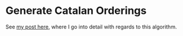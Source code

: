 # Generate Catalan Orderings

See [my post here](https://blog.domfarolino.com/Generating-Catalan-Orderings/), where
I go into detail with regards to this algorithm.
